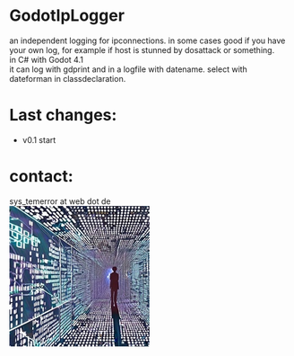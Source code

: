 # GodotIpLogger       

an independent logging for ipconnections. in some cases good if you have your own log, for example if host is stunned by dosattack or something.    
in C# with Godot 4.1     
it can log with gdprint and in a logfile with datename. select with dateforman in classdeclaration.    

# Last changes:    
- v0.1 start

# contact:
sys_temerror at web dot de    
![Pic1](systemerror.JPG)
